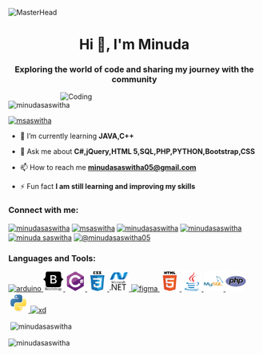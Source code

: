 ![MasterHead](https://www.linkpicture.com/q/2738.jpg)
<h1 align="center">Hi 👋, I'm Minuda</h1>
<h3 align="center">Exploring the world of code and sharing my journey with the community</h3>
<img align="right" alt="Coding" width="400" src="https://media.giphy.com/media/zhYSVCirREeIZtONCI/giphy.gif">
<p align="left"> <img src="https://komarev.com/ghpvc/?username=minudasaswitha&label=Profile%20views&color=0e75b6&style=flat" alt="minudasaswitha" /> </p>

<p align="left"> <a href="https://twitter.com/msaswitha" target="blank"><img src="https://img.shields.io/twitter/follow/msaswitha?logo=twitter&style=for-the-badge" alt="msaswitha" /></a> </p>

- 🌱 I’m currently learning **JAVA,C++**

- 💬 Ask me about **C#,jQuery,HTML 5,SQL,PHP,PYTHON,Bootstrap,CSS**

- 📫 How to reach me **minudasaswitha05@gmail.com**

- ⚡ Fun fact **I am still learning and improving my skills**

<h3 align="left">Connect with me:</h3>
<p align="left">
<a href="https://codepen.io/minudasaswitha" target="blank"><img align="center" src="https://raw.githubusercontent.com/rahuldkjain/github-profile-readme-generator/master/src/images/icons/Social/codepen.svg" alt="minudasaswitha" height="30" width="40" /></a>
<a href="https://twitter.com/msaswitha" target="blank"><img align="center" src="https://raw.githubusercontent.com/rahuldkjain/github-profile-readme-generator/master/src/images/icons/Social/twitter.svg" alt="msaswitha" height="30" width="40" /></a>
<a href="https://linkedin.com/in/minudasaswitha" target="blank"><img align="center" src="https://raw.githubusercontent.com/rahuldkjain/github-profile-readme-generator/master/src/images/icons/Social/linked-in-alt.svg" alt="minudasaswitha" height="30" width="40" /></a>
<a href="https://codesandbox.com/minudasaswitha" target="blank"><img align="center" src="https://raw.githubusercontent.com/rahuldkjain/github-profile-readme-generator/master/src/images/icons/Social/codesandbox.svg" alt="minudasaswitha" height="30" width="40" /></a>
<a href="https://www.hackerrank.com/minuda saswitha" target="blank"><img align="center" src="https://raw.githubusercontent.com/rahuldkjain/github-profile-readme-generator/master/src/images/icons/Social/hackerrank.svg" alt="minuda saswitha" height="30" width="40" /></a>
<a href="https://www.hackerearth.com/@minudasaswitha05" target="blank"><img align="center" src="https://raw.githubusercontent.com/rahuldkjain/github-profile-readme-generator/master/src/images/icons/Social/hackerearth.svg" alt="@minudasaswitha05" height="30" width="40" /></a>
</p>

<h3 align="left">Languages and Tools:</h3>
<p align="left"> <a href="https://www.arduino.cc/" target="_blank" rel="noreferrer"> <img src="https://cdn.worldvectorlogo.com/logos/arduino-1.svg" alt="arduino" width="40" height="40"/> </a> <a href="https://getbootstrap.com" target="_blank" rel="noreferrer"> <img src="https://raw.githubusercontent.com/devicons/devicon/master/icons/bootstrap/bootstrap-plain-wordmark.svg" alt="bootstrap" width="40" height="40"/> </a> <a href="https://www.w3schools.com/cs/" target="_blank" rel="noreferrer"> <img src="https://raw.githubusercontent.com/devicons/devicon/master/icons/csharp/csharp-original.svg" alt="csharp" width="40" height="40"/> </a> <a href="https://www.w3schools.com/css/" target="_blank" rel="noreferrer"> <img src="https://raw.githubusercontent.com/devicons/devicon/master/icons/css3/css3-original-wordmark.svg" alt="css3" width="40" height="40"/> </a> <a href="https://dotnet.microsoft.com/" target="_blank" rel="noreferrer"> <img src="https://raw.githubusercontent.com/devicons/devicon/master/icons/dot-net/dot-net-original-wordmark.svg" alt="dotnet" width="40" height="40"/> </a> <a href="https://www.figma.com/" target="_blank" rel="noreferrer"> <img src="https://www.vectorlogo.zone/logos/figma/figma-icon.svg" alt="figma" width="40" height="40"/> </a> <a href="https://www.w3.org/html/" target="_blank" rel="noreferrer"> <img src="https://raw.githubusercontent.com/devicons/devicon/master/icons/html5/html5-original-wordmark.svg" alt="html5" width="40" height="40"/> </a> <a href="https://www.java.com" target="_blank" rel="noreferrer"> <img src="https://raw.githubusercontent.com/devicons/devicon/master/icons/java/java-original.svg" alt="java" width="40" height="40"/> </a> <a href="https://www.mysql.com/" target="_blank" rel="noreferrer"> <img src="https://raw.githubusercontent.com/devicons/devicon/master/icons/mysql/mysql-original-wordmark.svg" alt="mysql" width="40" height="40"/> </a> <a href="https://www.php.net" target="_blank" rel="noreferrer"> <img src="https://raw.githubusercontent.com/devicons/devicon/master/icons/php/php-original.svg" alt="php" width="40" height="40"/> </a> <a href="https://www.python.org" target="_blank" rel="noreferrer"> <img src="https://raw.githubusercontent.com/devicons/devicon/master/icons/python/python-original.svg" alt="python" width="40" height="40"/> </a> <a href="https://www.adobe.com/products/xd.html" target="_blank" rel="noreferrer"> <img src="https://cdn.worldvectorlogo.com/logos/adobe-xd.svg" alt="xd" width="40" height="40"/> </a> </p>

<p>&nbsp;<img align="center" src="https://github-readme-stats.vercel.app/api?username=minudasaswitha&show_icons=true&locale=en" alt="minudasaswitha" /></p>

<p><img align="center" src="https://github-readme-streak-stats.herokuapp.com/?user=minudasaswitha&" alt="minudasaswitha" /></p>
